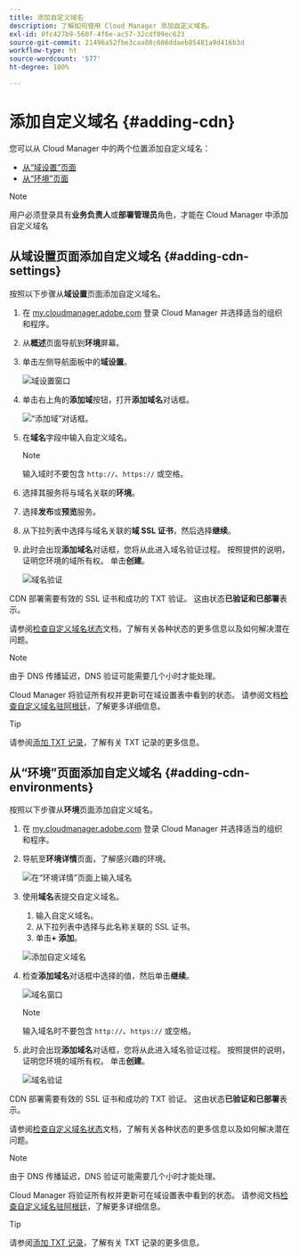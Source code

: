 ```yaml
---
title: 添加自定义域名
description: 了解如何使用 Cloud Manager 添加自定义域名。
exl-id: 0fc427b9-560f-4f6e-ac57-32cdf09ec623
source-git-commit: 21496a52fbe3caa08c606ddaeb85481a9d416b3d
workflow-type: ht
source-wordcount: '577'
ht-degree: 100%

---
```


# 添加自定义域名 {#adding-cdn}

您可以从 Cloud Manager 中的两个位置添加自定义域名：

* [从“域设置”页面](#adding-cdn-settings)
* [从“环境”页面](#adding-cdn-environments)

>[!NOTE]
>
>用户必须登录具有&#x200B;**业务负责人**&#x200B;或&#x200B;**部署管理员**&#x200B;角色，才能在 Cloud Manager 中添加自定义域名

## 从域设置页面添加自定义域名 {#adding-cdn-settings}

按照以下步骤从&#x200B;**域设置**&#x200B;页面添加自定义域名。

1. 在 [my.cloudmanager.adobe.com](https://my.cloudmanager.adobe.com/) 登录 Cloud Manager 并选择适当的组织和程序。

1. 从&#x200B;**概述**&#x200B;页面导航到&#x200B;**环境**&#x200B;屏幕。

1. 单击左侧导航面板中的&#x200B;**域设置**。

   ![域设置窗口](/help/implementing/cloud-manager/assets/cdn/cdn-create.png)

1. 单击右上角的&#x200B;**添加域**&#x200B;按钮，打开&#x200B;**添加域名**&#x200B;对话框。

   ![“添加域”对话框](/help/implementing/cloud-manager/assets/cdn/add-cdn1.png)。

1. 在&#x200B;**域名**&#x200B;字段中输入自定义域名。

   >[!NOTE]
   >
   >输入域时不要包含 `http://`、`https://` 或空格。

1. 选择其服务将与域名关联的&#x200B;**环境**。

1. 选择&#x200B;**发布**&#x200B;或&#x200B;**预览**&#x200B;服务。

1. 从下拉列表中选择与域名关联的&#x200B;**域 SSL 证书**，然后选择&#x200B;**继续**。

1. 此时会出现&#x200B;**添加域名**&#x200B;对话框，您将从此进入域名验证过程。 按照提供的说明，证明您环境的域所有权。 单击&#x200B;**创建**。

   ![域名验证](/help/implementing/cloud-manager/assets/cdn/cdn-create6.png)

CDN 部署需要有效的 SSL 证书和成功的 TXT 验证。 这由状态&#x200B;**已验证和已部署**&#x200B;表示。

请参阅[检查自定义域名状态](/help/implementing/cloud-manager/custom-domain-names/check-domain-name-status.md)文档，了解有关各种状态的更多信息以及如何解决潜在问题。

>[!NOTE]
>
>由于 DNS 传播延迟，DNS 验证可能需要几个小时才能处理。
>
>Cloud Manager 将验证所有权并更新可在域设置表中看到的状态。 请参阅文档[检查自定义域名驻阿根廷](/help/implementing/cloud-manager/custom-domain-names/check-domain-name-status.md)，了解更多详细信息。

>[!TIP]
>
>请参阅[添加 TXT 记录](/help/implementing/cloud-manager/custom-domain-names/add-text-record.md)，了解有关 TXT 记录的更多信息。

## 从“环境”页面添加自定义域名 {#adding-cdn-environments}

按照以下步骤从&#x200B;**环境**&#x200B;页面添加自定义域名。

1. 在 [my.cloudmanager.adobe.com](https://my.cloudmanager.adobe.com/) 登录 Cloud Manager 并选择适当的组织和程序。

1. 导航至&#x200B;**环境详情**&#x200B;页面，了解感兴趣的环境。

   ![在“环境详情”页面上输入域名](/help/implementing/cloud-manager/assets/cdn/cdn-create4.png)

1. 使用&#x200B;**域名**&#x200B;表提交自定义域名。

   1. 输入自定义域名。
   1. 从下拉列表中选择与此名称关联的 SSL 证书。
   1. 单击&#x200B;**+ 添加**。

   ![添加自定义域名](/help/implementing/cloud-manager/assets/cdn/cdn-create3.png)

1. 检查&#x200B;**添加域名**&#x200B;对话框中选择的值，然后单击&#x200B;**继续**。

   ![域名窗口](/help/implementing/cloud-manager/assets/cdn/cdn-create5.png)

   >[!NOTE]
   >
   >输入域名时不要包含 `http://`、`https://` 或空格。

1. 此时会出现&#x200B;**添加域名**&#x200B;对话框，您将从此进入域名验证过程。 按照提供的说明，证明您环境的域所有权。 单击&#x200B;**创建**。

   ![域名验证](/help/implementing/cloud-manager/assets/cdn/cdn-create6.png)

CDN 部署需要有效的 SSL 证书和成功的 TXT 验证。 这由状态&#x200B;**已验证和已部署**&#x200B;表示。

请参阅[检查自定义域名状态](/help/implementing/cloud-manager/custom-domain-names/check-domain-name-status.md)文档，了解有关各种状态的更多信息以及如何解决潜在问题。

>[!NOTE]
>
>由于 DNS 传播延迟，DNS 验证可能需要几个小时才能处理。
>
>Cloud Manager 将验证所有权并更新可在域设置表中看到的状态。 请参阅文档[检查自定义域名驻阿根廷](/help/implementing/cloud-manager/custom-domain-names/check-domain-name-status.md)，了解更多详细信息。

>[!TIP]
>
>请参阅[添加 TXT 记录](/help/implementing/cloud-manager/custom-domain-names/add-text-record.md)，了解有关 TXT 记录的更多信息。
